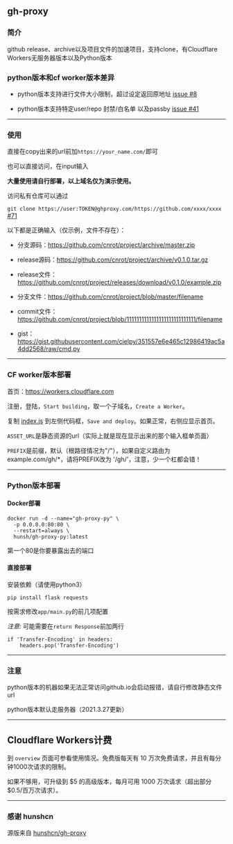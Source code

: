 ## gh-proxy

### 简介

github release、archive以及项目文件的加速项目，支持clone，有Cloudflare Workers无服务器版本以及Python版本

### python版本和cf worker版本差异

- python版本支持进行文件大小限制，超过设定返回原地址 [issue #8](https://github.com/hunshcn/gh-proxy/issues/8)

- python版本支持特定user/repo 封禁/白名单 以及passby [issue #41](https://github.com/hunshcn/gh-proxy/issues/41)
---

### 使用

直接在copy出来的url前加`https://your_name.com/`即可

也可以直接访问，在input输入

****大量使用请自行部署，以上域名仅为演示使用。****

访问私有仓库可以通过

`git clone https://user:TOKEN@ghproxy.com/https://github.com/xxxx/xxxx` [#71](https://github.com/hunshcn/gh-proxy/issues/71)

以下都是正确输入（仅示例，文件不存在）：

- 分支源码：https://github.com/cnrot/project/archive/master.zip

- release源码：https://github.com/cnrot/project/archive/v0.1.0.tar.gz

- release文件：https://github.com/cnrot/project/releases/download/v0.1.0/example.zip

- 分支文件：https://github.com/cnrot/project/blob/master/filename

- commit文件：https://github.com/cnrot/project/blob/1111111111111111111111111111/filename

- gist：https://gist.githubusercontent.com/cielpy/351557e6e465c12986419ac5a4dd2568/raw/cmd.py

---
### CF worker版本部署

首页：https://workers.cloudflare.com

注册，登陆，`Start building`，取一个子域名，`Create a Worker`。

复制 [index.js](https://github.com/cnrot/gh-proxy/blob/gh-pages/index.js)  到左侧代码框，`Save and deploy`。如果正常，右侧应显示首页。

`ASSET_URL`是静态资源的url（实际上就是现在显示出来的那个输入框单页面）

`PREFIX`是前缀，默认（根路径情况为"/"），如果自定义路由为example.com/gh/*，请将PREFIX改为 '/gh/'，注意，少一个杠都会错！

---
### Python版本部署

#### Docker部署

```
docker run -d --name="gh-proxy-py" \
  -p 0.0.0.0:80:80 \
  --restart=always \
  hunsh/gh-proxy-py:latest
```

第一个80是你要暴露出去的端口

#### 直接部署

安装依赖（请使用python3）

```pip install flask requests```

按需求修改`app/main.py`的前几项配置

*注意:* 可能需要在`return Response`前加两行
```python3
if 'Transfer-Encoding' in headers:
    headers.pop('Transfer-Encoding')
```
---
### 注意

python版本的机器如果无法正常访问github.io会启动报错，请自行修改静态文件url

python版本默认走服务器（2021.3.27更新）

---

## Cloudflare Workers计费

到 `overview` 页面可参看使用情况。免费版每天有 10 万次免费请求，并且有每分钟1000次请求的限制。

如果不够用，可升级到 $5 的高级版本，每月可用 1000 万次请求（超出部分 $0.5/百万次请求）。

---

### 感谢 hunshcn
源版来自 [hunshcn/gh-proxy](https://github.com/hunshcn/gh-proxy)